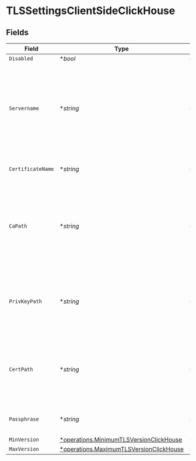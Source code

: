 # TLSSettingsClientSideClickHouse


## Fields

| Field                                                                                                             | Type                                                                                                              | Required                                                                                                          | Description                                                                                                       |
| ----------------------------------------------------------------------------------------------------------------- | ----------------------------------------------------------------------------------------------------------------- | ----------------------------------------------------------------------------------------------------------------- | ----------------------------------------------------------------------------------------------------------------- |
| `Disabled`                                                                                                        | **bool*                                                                                                           | :heavy_minus_sign:                                                                                                | N/A                                                                                                               |
| `Servername`                                                                                                      | **string*                                                                                                         | :heavy_minus_sign:                                                                                                | Server name for the SNI (Server Name Indication) TLS extension. It must be a host name, and not an IP address.    |
| `CertificateName`                                                                                                 | **string*                                                                                                         | :heavy_minus_sign:                                                                                                | The name of the predefined certificate                                                                            |
| `CaPath`                                                                                                          | **string*                                                                                                         | :heavy_minus_sign:                                                                                                | Path on client in which to find CA certificates to verify the server's cert. PEM format. Can reference $ENV_VARS. |
| `PrivKeyPath`                                                                                                     | **string*                                                                                                         | :heavy_minus_sign:                                                                                                | Path on client in which to find the private key to use. PEM format. Can reference $ENV_VARS.                      |
| `CertPath`                                                                                                        | **string*                                                                                                         | :heavy_minus_sign:                                                                                                | Path on client in which to find certificates to use. PEM format. Can reference $ENV_VARS.                         |
| `Passphrase`                                                                                                      | **string*                                                                                                         | :heavy_minus_sign:                                                                                                | Passphrase to use to decrypt private key                                                                          |
| `MinVersion`                                                                                                      | [*operations.MinimumTLSVersionClickHouse](../../models/operations/minimumtlsversionclickhouse.md)                 | :heavy_minus_sign:                                                                                                | N/A                                                                                                               |
| `MaxVersion`                                                                                                      | [*operations.MaximumTLSVersionClickHouse](../../models/operations/maximumtlsversionclickhouse.md)                 | :heavy_minus_sign:                                                                                                | N/A                                                                                                               |